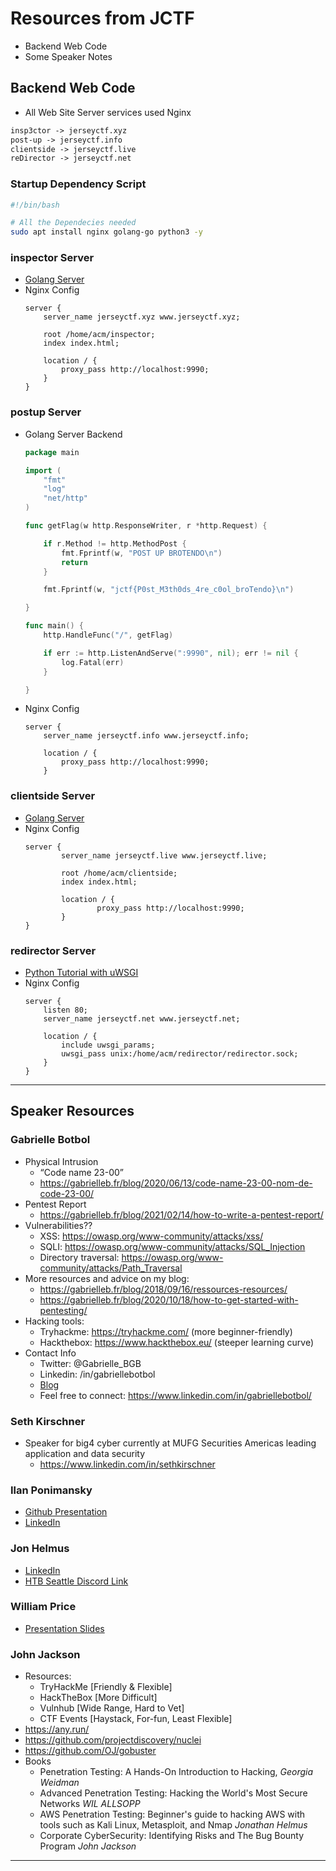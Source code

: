 # Resources from JCTF
* Backend Web Code
* Some Speaker Notes

## Backend Web Code 
<!-- Written up and developed by AOrps -->
* All Web Site Server services used Nginx 

```txt
insp3ctor -> jerseyctf.xyz
post-up -> jerseyctf.info
clientside -> jerseyctf.live
reDirector -> jerseyctf.net
```
### Startup Dependency Script
```bash
#!/bin/bash

# All the Dependecies needed
sudo apt install nginx golang-go python3 -y
```

### inspector Server
* [Golang Server](https://github.com/njitacm/jerseyctf-registration-site/blob/main/serve.go)
* Nginx Config 
    ```nginx
    server {
        server_name jerseyctf.xyz www.jerseyctf.xyz;

        root /home/acm/inspector;
        index index.html;

        location / {
            proxy_pass http://localhost:9990;
        }
    }
    ```
### postup Server
* Golang Server Backend
    ```go
    package main

    import (
        "fmt"
        "log"
        "net/http"
    )

    func getFlag(w http.ResponseWriter, r *http.Request) {

        if r.Method != http.MethodPost {
            fmt.Fprintf(w, "POST UP BROTENDO\n")
            return
        }

        fmt.Fprintf(w, "jctf{P0st_M3th0ds_4re_c0ol_broTendo}\n")

    }

    func main() {
        http.HandleFunc("/", getFlag)

        if err := http.ListenAndServe(":9990", nil); err != nil {
            log.Fatal(err)
        }

    }
    ```

* Nginx Config
    ```nginx
    server {
        server_name jerseyctf.info www.jerseyctf.info;

        location / {
            proxy_pass http://localhost:9990;
        }
    ```


### clientside Server
* [Golang Server](https://github.com/njitacm/jerseyctf-registration-site/blob/main/serve.go)
* Nginx Config 
    ```nginx
    server {
            server_name jerseyctf.live www.jerseyctf.live;

            root /home/acm/clientside;
            index index.html;

            location / {
                    proxy_pass http://localhost:9990;
            }
    }
    ```

### redirector Server
* [Python Tutorial with uWSGI](https://www.digitalocean.com/community/tutorials/how-to-serve-flask-applications-with-uswgi-and-nginx-on-ubuntu-18-04)
* Nginx Config
    ```nginx
    server {
        listen 80;
        server_name jerseyctf.net www.jerseyctf.net;

        location / {
            include uwsgi_params;
            uwsgi_pass unix:/home/acm/redirector/redirector.sock;
        }
    }
    ```

---

## Speaker Resources
<!-- Report Done by DatGuy000 -->

### Gabrielle Botbol
* Physical Intrusion
    * “Code name 23-00”
    * https://gabrielleb.fr/blog/2020/06/13/code-name-23-00-nom-de-code-23-00/
* Pentest Report
    * https://gabrielleb.fr/blog/2021/02/14/how-to-write-a-pentest-report/
* Vulnerabilities??
    * XSS: https://owasp.org/www-community/attacks/xss/ 
    * SQLI: https://owasp.org/www-community/attacks/SQL_Injection 
    * Directory traversal: https://owasp.org/www-community/attacks/Path_Traversal
* More resources and advice on my blog:
    * https://gabrielleb.fr/blog/2018/09/16/ressources-resources/
    * https://gabrielleb.fr/blog/2020/10/18/how-to-get-started-with-pentesting/ 
* Hacking tools:
     * Tryhackme:  https://tryhackme.com/ (more beginner-friendly)
    * Hackthebox: https://www.hackthebox.eu/ (steeper learning curve)
* Contact Info
    * Twitter: @Gabrielle_BGB
    * Linkedin:   /in/gabriellebotbol
    * [Blog](https://gabrielleb.fr/blog)
    * Feel free to connect: https://www.linkedin.com/in/gabriellebotbol/


### Seth Kirschner
* Speaker for big4 cyber currently at MUFG Securities Americas leading application and data security
    * https://www.linkedin.com/in/sethkirschner 

### Ilan Ponimansky
* [Github Presentation](https://github.com/iloveicedgreentea/jerseyctf-presentation)
* [LinkedIn](https://www.linkedin.com/in/ilanponimansky/) 

### Jon Helmus
* [LinkedIn](https://www.linkedin.com/in/jon-helmus-474146103/)
* [HTB Seattle Discord Link](https://discord.gg/XduZrTBp)

### William Price
* [Presentation Slides](https://docs.google.com/presentation/d/1mkUdhZDPWkiOZ4BITrBfLOzFGB0ZgDno7MmwHkopylc/edit?usp=sharing)

### John Jackson 
* Resources: 
    * TryHackMe [Friendly & Flexible] 
    * HackTheBox [More Difficult] 
    * Vulnhub [Wide Range, Hard to Vet]
    * CTF Events [Haystack, For-fun, Least Flexible] 
* https://any.run/ 
* https://github.com/projectdiscovery/nuclei
* https://github.com/OJ/gobuster
* Books
    * Penetration Testing: A Hands-On Introduction to Hacking, _Georgia Weidman_
    * Advanced Penetration Testing: Hacking the World's Most Secure Networks _WIL ALLSOPP_
    * AWS Penetration Testing: Beginner's guide to hacking AWS with tools such as Kali Linux, Metasploit, and Nmap _Jonathan Helmus_
    * Corporate CyberSecurity: Identifying Risks and The Bug Bounty Program _John Jackson_
---